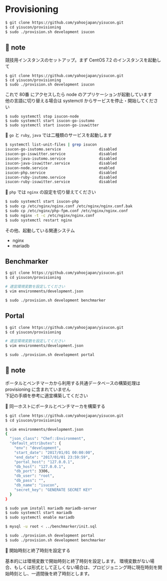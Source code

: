 # Provisioning

```bash
$ git clone https://github.com/yahoojapan/yisucon.git
$ cd yisucon/provisioning
$ sudo ./provision.sh development isucon
```

## :memo: note

競技用インスタンスのセットアップ。まず CentOS 7.2 のインスタンスを起動して

```
$ git clone https://github.com/yahoojapan/yisucon.git
$ cd yisucon/provisioning
$ sudo ./provision.sh development isucon
```

これで 80番 にアクセスしたら node のアプリケーションが起動しています  
他の言語に切り替える場合は systemctl からサービスを停止・開始してください

```
$ sudo systemctl stop isucon-node
$ sudo systemctl start isucon-go-isutomo
$ sudo systemctl start isucon-go-isuwitter
```

:memo: `go` と `ruby`, `java` では二種類のサービスを起動します

```bash
$ systemctl list-unit-files | grep isucon
isucon-go-isutomo.service                 disabled
isucon-go-isuwitter.service               disabled
isucon-java-isutomo.service               disabled
isucon-java-isuwitter.service             disabled
isucon-node.service                       enabled
isucon-php.service                        disabled
isucon-ruby-isutomo.service               disabled
isucon-ruby-isuwitter.service             disabled
```

:memo: `php` では `nginx` の設定を切り替えてください

```bash
$ sudo systemctl start isucon-php
$ sudo cp /etc/nginx/nginx.conf /etc/nginx/nginx.conf.bak
$ sudo cp /etc/nginx/php-fpm.conf /etc/nginx/nginx.conf
$ sudo nginx -t -c /etc/nginx/nginx.conf
$ sudo systemctl restart nginx
```

その他、起動している関連システム

- nginx
- mariadb

## Benchmarker

```bash
$ git clone https://github.com/yahoojapan/yisucon.git
$ cd yisucon/provisioning

# 適宜環境変数を設定してください
$ vim environments/development.json

$ sudo ./provision.sh development benchmarker
```

## Portal

```bash
$ git clone https://github.com/yahoojapan/yisucon.git
$ cd yisucon/provisioning

# 適宜環境変数を設定してください
$ vim environments/development.json

$ sudo ./provision.sh development portal
```

## :memo: note

ポータルとベンチマーカから利用する共通データベースの構築処理は provisioning に含まれていません  
下記の手順を参考に適宜構築してください

:memo: 同一ホストにポータルとベンチマーカを構築する

```bash
$ git clone https://github.com/yahoojapan/yisucon.git
$ cd yisucon/provisioning

$ vim environments/development.json
{
  "json_class": "Chef::Environment",
  "default_attributes": {
    "env": "development",
    "start_date": "2017/01/01 00:00:00",
    "end_date": "2017/01/01 23:59:59",
    "portal_host": "127.0.0.1",
    "db_host": "127.0.0.1",
    "db_port": 3306,
    "db_user": "root",
    "db_pass": "",
    "db_name": "isucon",
    "secret_key": "GENERATE SECRET KEY"
  }
}

$ sudo yum install mariadb mariadb-server
$ sudo systemctl start mariadb
$ sudo systemctl enable mariadb

$ mysql -u root < ../benchmarker/init.sql

$ sudo ./provision.sh development portal
$ sudo ./provision.sh development benchmarker
```

:memo: 開始時刻と終了時刻を設定する

基本的には環境変数で開始時刻と終了時刻を設定します。
環境変数がない場合、もしくは形式として正しくない場合は、プロビジョニング時に現在時刻を開始時刻とし、一週間後を終了時刻とします。
